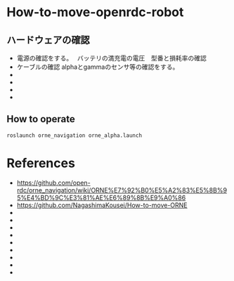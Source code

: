 # How-to-move-openrdc-robot
## ハードウェアの確認
* 電源の確認をする。　
バッテリの満充電の電圧　型番と損耗率の確認
* ケーブルの確認
alphaとgammaのセンサ等の確認をする。
* 
* 
* 
* 

## How to operate
```
roslaunch orne_navigation orne_alpha.launch
```
# References
* https://github.com/open-rdc/orne_navigation/wiki/ORNE%E7%92%B0%E5%A2%83%E5%8B%95%E4%BD%9C%E3%81%AE%E6%89%8B%E9%A0%86
* https://github.com/NagashimaKousei/How-to-move-ORNE
* 
* 
* 
* 
* 
* 
* 
* 
* 